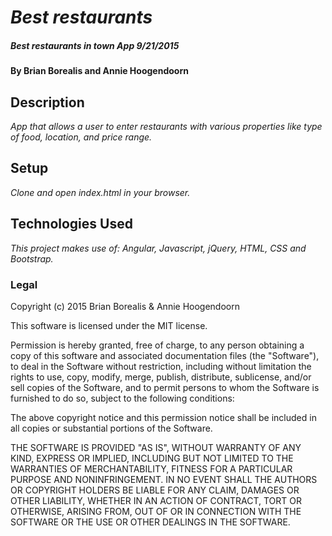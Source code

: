 # _Best restaurants_

##### _Best restaurants in town App 9/21/2015_

#### By Brian Borealis and Annie Hoogendoorn

## Description

_App that allows a user to enter restaurants with various properties like type of food, location, and price range._

## Setup

_Clone and open index.html in your browser._  

## Technologies Used

_This project makes use of:
Angular, Javascript, jQuery, HTML, CSS and Bootstrap._


### Legal

Copyright (c) 2015 Brian Borealis & Annie Hoogendoorn

This software is licensed under the MIT license.

Permission is hereby granted, free of charge, to any person obtaining a copy
of this software and associated documentation files (the "Software"), to deal
in the Software without restriction, including without limitation the rights
to use, copy, modify, merge, publish, distribute, sublicense, and/or sell
copies of the Software, and to permit persons to whom the Software is
furnished to do so, subject to the following conditions:

The above copyright notice and this permission notice shall be included in
all copies or substantial portions of the Software.

THE SOFTWARE IS PROVIDED "AS IS", WITHOUT WARRANTY OF ANY KIND, EXPRESS OR
IMPLIED, INCLUDING BUT NOT LIMITED TO THE WARRANTIES OF MERCHANTABILITY,
FITNESS FOR A PARTICULAR PURPOSE AND NONINFRINGEMENT. IN NO EVENT SHALL THE
AUTHORS OR COPYRIGHT HOLDERS BE LIABLE FOR ANY CLAIM, DAMAGES OR OTHER
LIABILITY, WHETHER IN AN ACTION OF CONTRACT, TORT OR OTHERWISE, ARISING FROM,
OUT OF OR IN CONNECTION WITH THE SOFTWARE OR THE USE OR OTHER DEALINGS IN
THE SOFTWARE.
